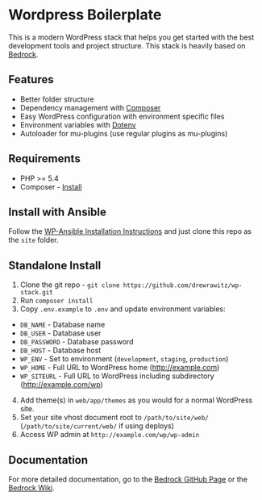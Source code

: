 # Wordpress Boilerplate
This is a modern WordPress stack that helps you get started with the best development tools and project structure. This stack is heavily based on [Bedrock](https://github.com/roots/bedrock).

## Features

* Better folder structure
* Dependency management with [Composer](http://getcomposer.org)
* Easy WordPress configuration with environment specific files
* Environment variables with [Dotenv](https://github.com/vlucas/phpdotenv)
* Autoloader for mu-plugins (use regular plugins as mu-plugins)

## Requirements

* PHP >= 5.4
* Composer - [Install](https://getcomposer.org/doc/00-intro.md#installation-linux-unix-osx)

## Install with Ansible

Follow the [WP-Ansible Installation Instructions](https://github.com/drewrawitz/wp-ansible) and just clone this repo as the `site` folder.

## Standalone Install

1. Clone the git repo - `git clone https://github.com/drewrawitz/wp-stack.git`
2. Run `composer install`
3. Copy `.env.example` to `.env` and update environment variables:
  * `DB_NAME` - Database name
  * `DB_USER` - Database user
  * `DB_PASSWORD` - Database password
  * `DB_HOST` - Database host
  * `WP_ENV` - Set to environment (`development`, `staging`, `production`)
  * `WP_HOME` - Full URL to WordPress home (http://example.com)
  * `WP_SITEURL` - Full URL to WordPress including subdirectory (http://example.com/wp)
4. Add theme(s) in `web/app/themes` as you would for a normal WordPress site.
4. Set your site vhost document root to `/path/to/site/web/` (`/path/to/site/current/web/` if using deploys)
5. Access WP admin at `http://example.com/wp/wp-admin`

## Documentation

For more detailed documentation, go to the [Bedrock GitHub Page](https://github.com/roots/bedrock) or the [Bedrock Wiki](https://github.com/roots/bedrock/wiki).

